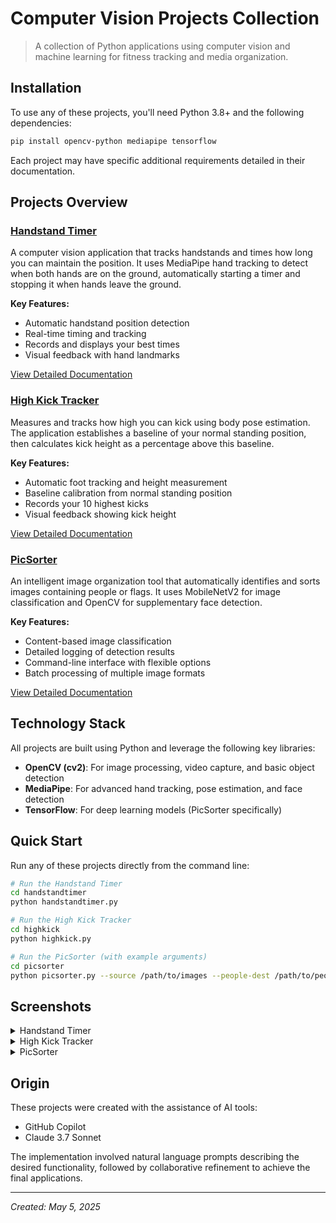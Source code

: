 # Computer Vision Projects Collection

> A collection of Python applications using computer vision and machine learning for fitness tracking and media organization.

## Installation

To use any of these projects, you'll need Python 3.8+ and the following dependencies:

```bash
pip install opencv-python mediapipe tensorflow
```

Each project may have specific additional requirements detailed in their documentation.

## Projects Overview

### [Handstand Timer](handstandtimer/main.md)

A computer vision application that tracks handstands and times how long you can maintain the position. It uses MediaPipe hand tracking to detect when both hands are on the ground, automatically starting a timer and stopping it when hands leave the ground.

**Key Features:**
- Automatic handstand position detection
- Real-time timing and tracking
- Records and displays your best times
- Visual feedback with hand landmarks

[View Detailed Documentation](handstandtimer/main.md)

### [High Kick Tracker](highkick/main.md)

Measures and tracks how high you can kick using body pose estimation. The application establishes a baseline of your normal standing position, then calculates kick height as a percentage above this baseline.

**Key Features:**
- Automatic foot tracking and height measurement
- Baseline calibration from normal standing position
- Records your 10 highest kicks
- Visual feedback showing kick height

[View Detailed Documentation](highkick/main.md)

### [PicSorter](picsorter/main.md)

An intelligent image organization tool that automatically identifies and sorts images containing people or flags. It uses MobileNetV2 for image classification and OpenCV for supplementary face detection.

**Key Features:**
- Content-based image classification
- Detailed logging of detection results
- Command-line interface with flexible options
- Batch processing of multiple image formats

[View Detailed Documentation](picsorter/main.md)

## Technology Stack

All projects are built using Python and leverage the following key libraries:

- **OpenCV (cv2)**: For image processing, video capture, and basic object detection
- **MediaPipe**: For advanced hand tracking, pose estimation, and face detection
- **TensorFlow**: For deep learning models (PicSorter specifically)

## Quick Start

Run any of these projects directly from the command line:

```bash
# Run the Handstand Timer
cd handstandtimer
python handstandtimer.py

# Run the High Kick Tracker
cd highkick
python highkick.py

# Run the PicSorter (with example arguments)
cd picsorter
python picsorter.py --source /path/to/images --people-dest /path/to/people --flags-dest /path/to/flags
```

## Screenshots

<details>
<summary>Handstand Timer</summary>

*Add screenshots of the Handstand Timer application here*
</details>

<details>
<summary>High Kick Tracker</summary>

*Add screenshots of the High Kick Tracker application here*
</details>

<details>
<summary>PicSorter</summary>

*Add screenshots of the PicSorter application here*
</details>

## Origin

These projects were created with the assistance of AI tools:
- GitHub Copilot
- Claude 3.7 Sonnet

The implementation involved natural language prompts describing the desired functionality, followed by collaborative refinement to achieve the final applications.

---

*Created: May 5, 2025*